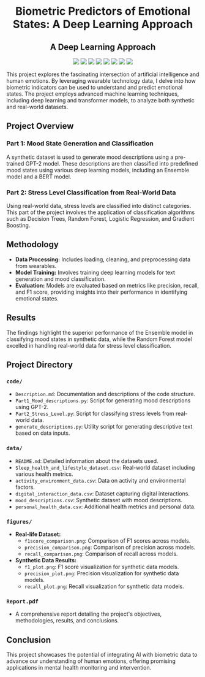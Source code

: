 <div align="center">
  <h1>Biometric Predictors of Emotional States: A Deep Learning Approach</h1>
  <h2>A Deep Learning Approach</h2>
</div>

<p align="center">
  <img src="https://img.shields.io/badge/python-3670A0?style=for-the-badge&logo=python&logoColor=ffdd54">
  <img src="https://img.shields.io/badge/TensorFlow-%23FF6F00.svg?style=for-the-badge&logo=TensorFlow&logoColor=white">
  <img src="https://img.shields.io/badge/scikit--learn-%23F7931E.svg?style=for-the-badge&logo=scikit-learn&logoColor=white">
  <img src="https://img.shields.io/badge/numpy-%23013243.svg?style=for-the-badge&logo=numpy&logoColor=white">
  <img src="https://img.shields.io/badge/pandas-%23150458.svg?style=for-the-badge&logo=pandas&logoColor=white">
  <img src="https://img.shields.io/badge/Matplotlib-%23ffffff.svg?style=for-the-badge&logo=Matplotlib&logoColor=black">
  <img src="https://img.shields.io/badge/Keras-%23D00000.svg?style=for-the-badge&logo=Keras&logoColor=white">
  <img src="https://img.shields.io/badge/%F0%9F%A4%97%20Hugging%20Face-blue?style=for-the-badge">
</p>

This project explores the fascinating intersection of artificial intelligence and human emotions. By leveraging wearable technology data, I delve into how biometric indicators can be used to understand and predict emotional states. The project employs advanced machine learning techniques, including deep learning and transformer models, to analyze both synthetic and real-world datasets.

## Project Overview

### Part 1: Mood State Generation and Classification
A synthetic dataset is used to generate mood descriptions using a pre-trained GPT-2 model. These descriptions are then classified into predefined mood states using various deep learning models, including an Ensemble model and a BERT model.

### Part 2: Stress Level Classification from Real-World Data
Using real-world data, stress levels are classified into distinct categories. This part of the project involves the application of classification algorithms such as Decision Trees, Random Forest, Logistic Regression, and Gradient Boosting.

## Methodology
- **Data Processing:** Includes loading, cleaning, and preprocessing data from wearables.
- **Model Training:** Involves training deep learning models for text generation and mood classification.
- **Evaluation:** Models are evaluated based on metrics like precision, recall, and F1 score, providing insights into their performance in identifying emotional states.

## Results
The findings highlight the superior performance of the Ensemble model in classifying mood states in synthetic data, while the Random Forest model excelled in handling real-world data for stress level classification.

## Project Directory

### `code/`
- `Description.md`: Documentation and descriptions of the code structure.
- `Part1_Mood_descriptions.py`: Script for generating mood descriptions using GPT-2.
- `Part2_Stress_Level.py`: Script for classifying stress levels from real-world data.
- `generate_descriptions.py`: Utility script for generating descriptive text based on data inputs.

### `data/`
- `README.md`: Detailed information about the datasets used.
- `Sleep_health_and_lifestyle_dataset.csv`: Real-world dataset including various health metrics.
- `activity_environment_data.csv`: Data on activity and environmental factors.
- `digital_interaction_data.csv`: Dataset capturing digital interactions.
- `mood_descriptions.csv`: Synthetic dataset with mood descriptions.
- `personal_health_data.csv`: Additional health metrics and personal data.

### `figures/`
- **Real-life Dataset:**
  - `f1score_comparison.png`: Comparison of F1 scores across models.
  - `precision_comparison.png`: Comparison of precision across models.
  - `recall_comparison.png`: Comparison of recall across models.
- **Synthetic Data Results:**
  - `f1_plot.png`: F1 score visualization for synthetic data models.
  - `precision_plot.png`: Precision visualization for synthetic data models.
  - `recall_plot.png`: Recall visualization for synthetic data models.

### `Report.pdf`
- A comprehensive report detailing the project's objectives, methodologies, results, and conclusions.

## Conclusion
This project showcases the potential of integrating AI with biometric data to advance our understanding of human emotions, offering promising applications in mental health monitoring and intervention.
